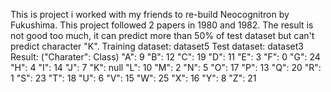 This is project i worked with my friends to re-build Neocognitron by Fukushima. This project followed 2 papers in 1980 and 1982.
The result is not good too much, it can predict more than 50% of test dataset but can't predict character "K".
Training dataset: dataset5
Test dataset: dataset3
Result: ("Charater": Class)
  "A": 9
  "B": 12
  "C": 19
  "D": 11
  "E": 3
  "F": 0
  "G": 24
  "H": 4
  "I": 14
  "J": 7
  "K": null
  "L": 10
  "M": 2
  "N": 5
  "O": 17
  "P": 13
  "Q": 20
  "R": 1
  "S": 23
  "T": 18
  "U": 6
  "V": 15
  "W": 25
  "X": 16
  "Y": 8
  "Z": 21

